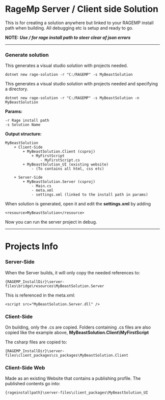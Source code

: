 # RageMp Server / Client side Solution

This is for creating a solution anywhere but linked to your RAGEMP install path when building. All debugging etc is setup and ready to go.

**NOTE:** ***Use / for rage install path to steer clear of json errors***

---

### Generate solution

This generates a visual studio solution with projects needed.
	
	dotnet new rage-solution -r "C:/RAGEMP" -s MyBeastSolution

This generates a visual studio solution with projects needed and specifying a directory.

	dotnet new rage-solution -r "C:/RAGEMP" -s MyBeastSolution -n MyBeastSolution


**Params:**

	-r Rage install path
	-s Solution Name

**Output structure:**

	MyBeastSolution
		+ Client-Side
			+ MyBeastSolution.Client (csproj)
				+ MyFirstScript
					- MyFirstScript.cs
			+ MyBeastSolution_UI (existing website)
				- (To contains all html, css etc)
				
		+ Server-Side
			+ MyBeastSolution.Server (csproj)
				- Main.cs
				- meta.xml
				- settings.xml (linked to the install path in params)


When solution is generated, open it and edit the **settings.xml** by adding

	<resource>MyBeastSolution</resource>

Now you can run the server project in debug.

---

# Projects Info

### Server-Side
When the Server builds, it will only copy the needed references to:

	{RAGEMP_InstallDir}\server-files\bridge\resources\MyBeastSolution.Server

This is referenced in the meta.xml:

	<script src="MyBeastSolution.Server.dll" /> 

### Client-Side

On building, only the .cs are copied. Folders containing .cs files are also copied like the example above, **MyBeastSolution.Client\MyFirstScript**

The csharp files are copied to:

	{RAGEMP_InstallDir}\server-files\client_packages\cs_packages\MyBeastSolution.Client

### Client-Side Web

Made as an existing Website that contains a publishing profile. The published contents go into:

	{rageinstallpath}\server-files\client_packages\MyBeastSolution_UI
